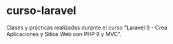 # curso-laravel
Clases y prácticas realizadas durante el curso "Laravel 9 - Crea Aplicaciones y Sitios Web con PHP 8 y MVC".
